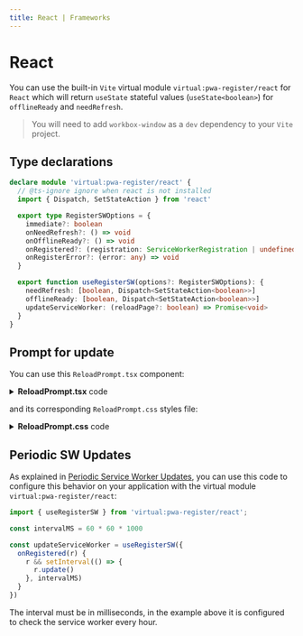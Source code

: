 ```yaml
---
title: React | Frameworks
---
```


# React

You can use the built-in `Vite` virtual module `virtual:pwa-register/react` for `React` which will return
`useState` stateful values (`useState<boolean>`) for `offlineReady` and `needRefresh`.

> You will need to add `workbox-window` as a `dev` dependency to your `Vite` project.

## Type declarations

```ts
declare module 'virtual:pwa-register/react' {
  // @ts-ignore ignore when react is not installed
  import { Dispatch, SetStateAction } from 'react'

  export type RegisterSWOptions = {
    immediate?: boolean
    onNeedRefresh?: () => void
    onOfflineReady?: () => void
    onRegistered?: (registration: ServiceWorkerRegistration | undefined) => void
    onRegisterError?: (error: any) => void
  }

  export function useRegisterSW(options?: RegisterSWOptions): {
    needRefresh: [boolean, Dispatch<SetStateAction<boolean>>]
    offlineReady: [boolean, Dispatch<SetStateAction<boolean>>]
    updateServiceWorker: (reloadPage?: boolean) => Promise<void>
  }
}
```

## Prompt for update

You can use this `ReloadPrompt.tsx` component:

<details>
  <summary><strong>ReloadPrompt.tsx</strong> code</summary>

```tsx
// eslint-disable-next-line no-use-before-define
import React from 'react'
import './ReloadPrompt.css'

import { useRegisterSW } from 'virtual:pwa-register/react'

function ReloadPrompt() {
  const {
    offlineReady: [offlineReady, setOfflineReady],
    needRefresh: [needRefresh, setNeedRefresh],
    updateServiceWorker,
  } = useRegisterSW({
    onRegistered(r) {
        // eslint-disable-next-line prefer-template
        console.log('SW Registered: ' + r)
    },
    onRegisterError(error) {
        console.log('SW registration error', error)
    },
  })

  const close = () => {
    setOfflineReady(false)
    setNeedRefresh(false)
  }

  return (
    <div className="ReloadPrompt-container">
      { (offlineReady || needRefresh)
        && <div className="ReloadPrompt-toast">
            <div className="ReloadPrompt-message">
              { offlineReady
                    ? <span>App ready to work offline</span>
                    : <span>New content available, click on reload button to update.</span>
              }
            </div>
            { needRefresh && <button className="ReloadPrompt-toast-button" onClick={() => updateServiceWorker(true)}>Reload</button> }
            <button className="ReloadPrompt-toast-button" onClick={() => close()}>Close</button>
        </div>
      }
    </div>
  )
}

export default ReloadPrompt
```
</details>

and its corresponding `ReloadPrompt.css` styles file:

<details>
  <summary><strong>ReloadPrompt.css</strong> code</summary>

```css
.ReloadPrompt-container {
    padding: 0;
    margin: 0;
    width: 0;
    height: 0;
}
.ReloadPrompt-toast {
    position: fixed;
    right: 0;
    bottom: 0;
    margin: 16px;
    padding: 12px;
    border: 1px solid #8885;
    border-radius: 4px;
    z-index: 1;
    text-align: left;
    box-shadow: 3px 4px 5px 0 #8885;
    background-color: white;
}
.ReloadPrompt-toast-message {
    margin-bottom: 8px;
}
.ReloadPrompt-toast-button {
    border: 1px solid #8885;
    outline: none;
    margin-right: 5px;
    border-radius: 2px;
    padding: 3px 10px;
}
```
</details>

## Periodic SW Updates

As explained in [Periodic Service Worker Updates](/guide/periodic-sw-updates.html), you can use this code to configure this
behavior on your application with the virtual module `virtual:pwa-register/react`:

```ts
import { useRegisterSW } from 'virtual:pwa-register/react';

const intervalMS = 60 * 60 * 1000

const updateServiceWorker = useRegisterSW({
  onRegistered(r) {
    r && setInterval(() => {
      r.update()
    }, intervalMS)
  }
})
```

The interval must be in milliseconds, in the example above it is configured to check the service worker every hour.

<HeuristicWorkboxWindow />
